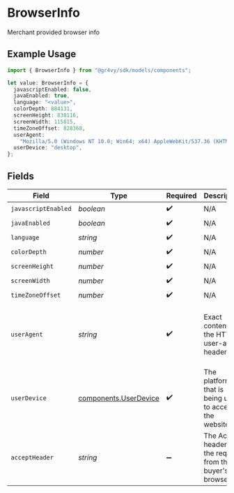 # BrowserInfo

Merchant provided browser info

## Example Usage

```typescript
import { BrowserInfo } from "@gr4vy/sdk/models/components";

let value: BrowserInfo = {
  javascriptEnabled: false,
  javaEnabled: true,
  language: "<value>",
  colorDepth: 884131,
  screenHeight: 838116,
  screenWidth: 115815,
  timeZoneOffset: 828368,
  userAgent:
    "Mozilla/5.0 (Windows NT 10.0; Win64; x64) AppleWebKit/537.36 (KHTML, like Gecko) Chrome/120.0.0.0 Safari/537.36",
  userDevice: "desktop",
};
```

## Fields

| Field                                                                                                           | Type                                                                                                            | Required                                                                                                        | Description                                                                                                     | Example                                                                                                         |
| --------------------------------------------------------------------------------------------------------------- | --------------------------------------------------------------------------------------------------------------- | --------------------------------------------------------------------------------------------------------------- | --------------------------------------------------------------------------------------------------------------- | --------------------------------------------------------------------------------------------------------------- |
| `javascriptEnabled`                                                                                             | *boolean*                                                                                                       | :heavy_check_mark:                                                                                              | N/A                                                                                                             |                                                                                                                 |
| `javaEnabled`                                                                                                   | *boolean*                                                                                                       | :heavy_check_mark:                                                                                              | N/A                                                                                                             |                                                                                                                 |
| `language`                                                                                                      | *string*                                                                                                        | :heavy_check_mark:                                                                                              | N/A                                                                                                             |                                                                                                                 |
| `colorDepth`                                                                                                    | *number*                                                                                                        | :heavy_check_mark:                                                                                              | N/A                                                                                                             |                                                                                                                 |
| `screenHeight`                                                                                                  | *number*                                                                                                        | :heavy_check_mark:                                                                                              | N/A                                                                                                             |                                                                                                                 |
| `screenWidth`                                                                                                   | *number*                                                                                                        | :heavy_check_mark:                                                                                              | N/A                                                                                                             |                                                                                                                 |
| `timeZoneOffset`                                                                                                | *number*                                                                                                        | :heavy_check_mark:                                                                                              | N/A                                                                                                             |                                                                                                                 |
| `userAgent`                                                                                                     | *string*                                                                                                        | :heavy_check_mark:                                                                                              | Exact content of the HTTP user-agent header.                                                                    | Mozilla/5.0 (Windows NT 10.0; Win64; x64) AppleWebKit/537.36 (KHTML, like Gecko) Chrome/120.0.0.0 Safari/537.36 |
| `userDevice`                                                                                                    | [components.UserDevice](../../models/components/userdevice.md)                                                  | :heavy_check_mark:                                                                                              | The platform that is being used to access the website.                                                          | desktop                                                                                                         |
| `acceptHeader`                                                                                                  | *string*                                                                                                        | :heavy_minus_sign:                                                                                              | The Accept header of the request from the buyer's browser.                                                      | */*                                                                                                             |